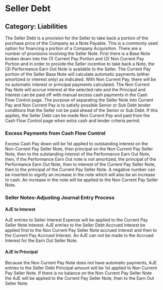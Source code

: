 # Seller Debt
## Category: Liabilities
The Seller Debt is a provision for the Seller to take back a portion of the purchase price of the Company as a Note Payable. This is a commonly used option for financing a portion of a Company Acquisition. There are a number of provisions involving the Seller Note.
First there is a Base Note broken down into the (1) Current Pay Portion and (2) Non Current Pay Portion and in order to provide the Seller incentive to take back a Note, the (3) Performance Earn Out Note is available to the Seller.
The Current Pay portion of the Seller Base Note will calculate automatic payments (either amortized or interest only) as indicated. With Non Current Pay, there will be no automatic interest or principal payments calculated. The Non Current Pay Note will accrue interest at the selected rate and the Principal and Interest can be paid off with manual excess cash payments in the Cash Flow Control page.
The purpose of separating the Seller Note into Current Pay and Non Current Pay is to satisfy possible Senior or Sub Debt lender conditions that the Seller not be paid ahead of the Senior or Sub Debt. If this applies, the Seller Debt can be made Non Current Pay and paid from the Cash Flow Control page when extra cash and lender criteria permit.
### Excess Payments from Cash Flow Control
Excess Cash Pay down will be 1st applied to outstanding interest on the Non-Current Pay Seller Note, then principal on the Non Current Pay Seller Note, then to the outstanding interest of the Performance Earn Out Note, then, if the Performance Earn Out note is not amortized, the principal of the Performance Earn Out Note, then to interest of the Current Pay Seller Note, then to the principal of the Current Pay Seller Note.  A negative number can be inserted to signify an increase in the note which will also be an increase to cash. An increase in the note will be applied to the Non Current Pay Seller Note.
### Seller Notes-Adjusting Journal Entry Process
#### AJE to Interest
AJE entries to Seller Interest Expense will be applied to the Current Pay Seller Note Interest. AJE entries to the Seller Debt Accrued Interest be applied first to the Non Current Pay Seller Note accrued interest and then to the Current Pay Accrued Interest. An AJE can not be made to the Accrued Interest for the Earn Out Seller Note.
#### AJE to Principal
Because the Non Current Pay Note does not have automatic payments, AJE entries to the Seller Debt Principal amount will be 1st applied to Non Current Pay Seller Note. If there is no balance on the Non Current Pay Seller Note the AJE will be applied to the Current Pay Seller Note, then to the Earn Out Seller Note.
